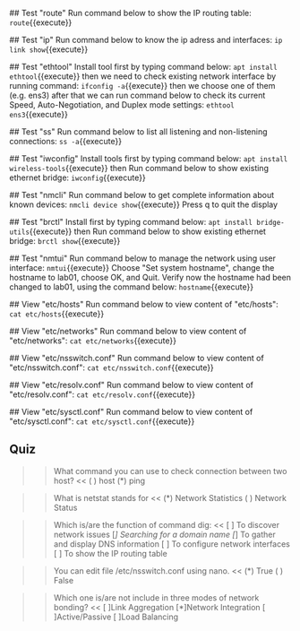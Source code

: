 ## Test "route"
Run command below to show the IP routing table:
`route`{{execute}}

## Test "ip"
Run command below to know the ip adress and interfaces:
`ip link show`{{execute}}

## Test "ethtool"
Install tool first by typing command below:
`apt install ethtool`{{execute}}
then we need to check existing network interface by running command:
`ifconfig -a`{{execute}} 
then we choose one of them (e.g. ens3) after that we can run command below to check its current Speed, Auto-Negotiation, and Duplex mode settings:
`ethtool ens3`{{execute}}

## Test "ss"
Run command below to list all listening and non-listening connections:
`ss -a`{{execute}}

## Test "iwconfig"
Install tools first by typing command below:
`apt install wireless-tools`{{execute}}
then Run command below to show existing ethernet bridge:
`iwconfig`{{execute}}

## Test "nmcli"
Run command below to get complete information about known devices:
`nmcli device show`{{execute}}
Press q to quit the display

## Test "brctl"
Install first by typing command below:
`apt install bridge-utils`{{execute}}
then Run command below to show existing ethernet bridge:
`brctl show`{{execute}}

## Test "nmtui"
Run command below to manage the network using user interface:
`nmtui`{{execute}}
Choose "Set system hostname", change the hostname to lab01, choose OK, and Quit.
Verify now the hostname had been changed to lab01, using the command below:
`hostname`{{execute}}


## View "etc/hosts"
Run command below to view content of "etc/hosts":
`cat etc/hosts`{{execute}}

## View "etc/networks"
Run command below to view content of "etc/networks":
`cat etc/networks`{{execute}}

## View "etc/nsswitch.conf"
Run command below to view content of "etc/nsswitch.conf":
`cat etc/nsswitch.conf`{{execute}}

## View "etc/resolv.conf"
Run command below to view content of "etc/resolv.conf":
`cat etc/resolv.conf`{{execute}}


## View "etc/sysctl.conf"
Run command below to view content of "etc/sysctl.conf":
`cat etc/sysctl.conf`{{execute}}

## Quiz
>>What command you can use to check connection between two host? <<
( ) host
(*) ping

>>What is netstat stands for <<
(*) Network Statistics
( ) Network Status

>>Which is/are the function of command dig: <<
[ ] To discover network issues
[*] Searching for a domain name
[*] To gather and display DNS information 
[ ] To configure network interfaces
[ ] To show the IP routing table

>>You can edit file /etc/nsswitch.conf using nano. <<
(*) True
( ) False

>>Which one is/are not include in three modes of network bonding? <<
[ ]Link Aggregation
[*]Network Integration
[ ]Active/Passive
[ ]Load Balancing
